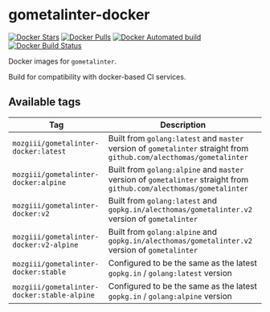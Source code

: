 # gometalinter-docker

[![Docker Stars](https://img.shields.io/docker/stars/mozgiii/gometalinter-docker.svg)](https://hub.docker.com/r/mozgiii/gometalinter-docker/)
[![Docker Pulls](https://img.shields.io/docker/pulls/mozgiii/gometalinter-docker.svg)](https://hub.docker.com/r/mozgiii/gometalinter-docker/)
[![Docker Automated build](https://img.shields.io/docker/automated/mozgiii/gometalinter-docker.svg)](https://hub.docker.com/r/mozgiii/gometalinter-docker/)
[![Docker Build Status](https://img.shields.io/docker/build/mozgiii/gometalinter-docker.svg)](https://hub.docker.com/r/mozgiii/gometalinter-docker/)

Docker images for `gometalinter`.

Build for compatibility with docker-based CI services.

## Available tags

Tag | Description
--- | ---
`mozgiii/gometalinter-docker:latest` | Built from `golang:latest` and `master` version of `gometalinter` straight from `github.com/alecthomas/gometalinter`
`mozgiii/gometalinter-docker:alpine` | Built from `golang:alpine` and `master` version of `gometalinter` straight from `github.com/alecthomas/gometalinter`
`mozgiii/gometalinter-docker:v2` | Built from `golang:latest` and `gopkg.in/alecthomas/gometalinter.v2` version of `gometalinter`
`mozgiii/gometalinter-docker:v2-alpine` | Built from `golang:alpine` and `gopkg.in/alecthomas/gometalinter.v2` version of `gometalinter`
`mozgiii/gometalinter-docker:stable` | Configured to be the same as the latest `gopkg.in` / `golang:latest` version
`mozgiii/gometalinter-docker:stable-alpine` | Configured to be the same as the latest `gopkg.in` / `golang:alpine` version
